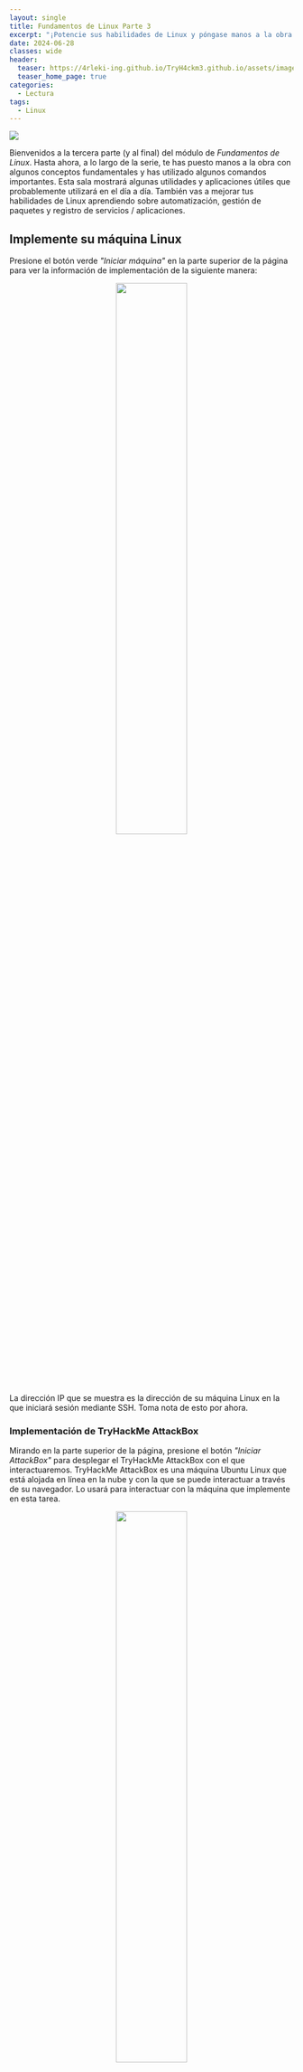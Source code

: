 ```yaml
---
layout: single
title: Fundamentos de Linux Parte 3
excerpt: "¡Potencie sus habilidades de Linux y póngase manos a la obra con algunas utilidades comunes que probablemente usará ddía a día!."
date: 2024-06-28
classes: wide
header:
  teaser: https://4rleki-ing.github.io/TryH4ckm3.github.io/assets/images/Linux-3/Linux.jpg
  teaser_home_page: true
categories:
  - Lectura
tags:
  - Linux
---
```


<img src="https://4rleki-ing.github.io/TryH4ckm3.github.io/assets/images/Linux-3/Portada.jpg">

Bienvenidos a la tercera parte (y al final) del módulo de *Fundamentos de Linux*. Hasta ahora, a lo largo de la serie, te has puesto manos a la obra con algunos conceptos fundamentales y has utilizado algunos comandos importantes. Esta sala mostrará algunas utilidades y aplicaciones útiles que probablemente utilizará en el día a día. También vas a mejorar tus habilidades de Linux aprendiendo sobre automatización, gestión de paquetes y registro de servicios / aplicaciones.

## Implemente su máquina Linux
Presione el botón verde *"Iniciar máquina"* en la parte superior de la página para ver la información de implementación de la siguiente manera:

<center>
  <img src="https://4rleki-ing.github.io/TryH4ckm3.github.io/assets/images/Linux-3/Implementacion.png" width="50%"> 
</center>

La dirección IP que se muestra es la dirección de su máquina Linux en la que iniciará sesión mediante SSH. Toma nota de esto por ahora.

### Implementación de TryHackMe AttackBox
Mirando en la parte superior de la página, presione el botón *"Iniciar AttackBox"* para desplegar el TryHackMe AttackBox con el que interactuaremos. TryHackMe AttackBox es una máquina Ubuntu Linux que está alojada en línea en la nube y con la que se puede interactuar a través de su navegador. Lo usará para interactuar con la máquina que implemente en esta tarea.

<center>
  <img src="https://4rleki-ing.github.io/TryH4ckm3.github.io/assets/images/Linux-3/AttackBox.png" width="50%"> 
</center>

Utilice las siguientes credenciales:
- *Dirección IP*: `MACHINE_IP`
- *Nombre de Usuario*: `tryhackme`
- *Contraseña*: `tryhackme`

## Editores de texto de terminal
A lo largo de la serie hasta ahora, solo hemos almacenado texto en archivos utilizando una combinación del comando `echo` y los operadores `>` y `>>`. Esta no es una forma eficaz de manejar datos cuando se trabaja con archivos con varias líneas y los ordenes.

### Presentación de editores de texto de terminal
Hay algunas opciones que puede usar, todas con una variedad de amabilidad y utilidad. Esta tarea te va a presentar `nano`, pero también te va a mostrar una alternativa llamada `VIM` (¡a la que TryHackMe tiene una sala dedicada!).

### Nano
¡Es fácil empezar con Nano! Para crear o editar un archivo usando nano, simplemente usamos `nano filename` reemplazando *"filename"* con el nombre del archivo que desea editar.

<center>
  <img src="https://4rleki-ing.github.io/TryH4ckm3.github.io/assets/images/Linux-3/nano-myfile.png" width="50%"> 
</center>

Una vez que pulsemos "enter" para ejecutar el comando `nano`, este se lanzará; donde apenas podemos empezar a introducir o modificar nuestro texto. Puede navegar por cada línea usando las teclas de flecha *arriba (up)* y *abajo (down)* o comenzar una nueva línea usando la tecla "Enter" en su teclado.

<center>
  <img src="https://4rleki-ing.github.io/TryH4ckm3.github.io/assets/images/Linux-3/nano-myfile-2.png" width="50%"> 
</center>

Nano tiene algunas características que son fáciles de recordar y cubre las cosas más generales que querría de un editor de texto, que incluyen:

- Búsqueda de texto
- Copiar y pegar
- Saltar a un número de línea
- Averiguar en qué número de línea se encuentra

Puede utilizar estas características de nano presionando la tecla `Ctrl` (que se representa como un `^` en Linux) y una letra correspondiente. Por ejemplo, para salir, querríamos presionar `Ctrl + X` para salir de nano.

### VIM
VIM es un editor de texto mucho más avanzado. Si bien no se espera que conozca todas las funciones avanzadas, es útil mencionarlo para potenciar sus habilidades de Linux.

<center>
  <img src="https://4rleki-ing.github.io/TryH4ckm3.github.io/assets/images/Linux-3/VIM.png" width="50%"> 
</center>

Algunos de los beneficios de VIM, aunque lleva mucho más tiempo familiarizarse, incluyen:

- `Personalizable`: Puedes modificar los atajos de teclado para que sean de tu elección.
- `Resaltado de sintaxis`: Esto es útil si se está escribiendo o manteniendo código, lo que lo convierte en una opción popular para los desarrolladores de software
- VIM funciona en todos los terminales en los que no se puede instalar nano.
- Hay muchos recursos, como [hojas de trucos](https://vim.rtorr.com/), tutoriales y los tipos disponibles para usar.

¡TryHackMe tiene una sala que muestra [VIM](https://tryhackme.com/r/room/toolboxvim), si desea obtener más información sobre este editor!

### Responda las preguntas a continuación
- Edite *"task3"* ubicado en el directorio de inicio de *"tryhackme"* usando Nano. ¿Qué es la bandera? `THM{TEXT_EDITORS}`

## Utilidades Generales / Útiles
### Descarga de archivos (wget)
Una caracteística bastante fundamental de la informática es la capacidad de transferir archivos. Por ejemplo, es posible que desee descargar un programa, un script o incluso una imagen. Afortunadamente para nosotros, hay varias formas en las que podemos recuperar estos archivos.

Vamos a cubrir el uso de `wget`. Este comando nos permite descargar archivos de la web a través de HTTP, como si estuvieras accediendo al archivo en el navegador. Simplemente tenemos que proporcionar la dirección del recurso que deseamos descargar. Por ejemplo, si quisiera descargar un archivo llamado *"myfile.txt"* en mi máquina, suponiendo que supiera la dirección web, se vería así: `wget https://assets.tryhackme.com/additional/linux-fundamentals/part3/myfile.txt`

### Transferencia de archivos desde su host - SCP (SSH)
La copia segura, o SCP, es solo eso: un medio para copiar archivos de forma segura. A diferencia del comando *cp* normal, este comando le permite transferir archivos entre dos computadoras utilizando el protocolo SSh para proporcionar autenticación y cifrado.

Trabajando en un modelo de ORIGEN y DESTINO, SCP te permite:

- Copie archivos y directorios de su sistema actual a un sistema remoto.
- Copie archivos y directorios de un sistema remoto a su sistema actual.

Siempre que conozcamos los nombres de usuario y las contraseñas de un usuario en su sistema actual y un usuario en el sistema remoto. Por ejemplo, copiemos un archivo de ejemplo de nuestra máquina a una máquina remota, que he expuesto cuidadosamente en la siguiente tabla:

| Variable                                                            | Valor           |
|---------------------------------------------------------------------|-----------------|
| La dirección IP del sistema remoto                                  | 192.168.1.30    |
| Usuario en el sistema remoto                                        | ubuntu          |
| Nombre del archivo en el sistema local                              | important.txt   |
| Nombre en el que deseamos almacenar el archivo en el sistema remoto | transferred.txt |

Con esta información, vamos a crear el comando `scp` (recordando que el formato de SCP es solo ORIGEN y DESTINO) `scp important.txt ubuntu@192.168.1.30:/home/ubuntu/transferred.txt`. Y ahora invirtamos esto y diseñemos la sintaxis para usar *scp* para copiar un archivo de una computadora remota en la que no hemos iniciado sesión.

| Variable                                                           | Valor         |
|--------------------------------------------------------------------|---------------|
| Dirección IP del sistema remoto                                    | 192.168.1.30  |
| Usuario en el sistema remoto                                       | ubuntu        |
| Nombre del archivo en el sistema remoto                            | documents.txt |
| Nombre con el que deseamos almacenar el archivo en nuestro sistema | notes.txt     |

El comando ahora tendrá el siguiente aspecto `scp ubuntu@192.168.1.30:/home/ubuntu/documents.txt notes.txt`

### Sirviendo archivos desde su host - WEB
Las máquinas Ubuntu vienen preempaquetadas con *python3*. Python proporciona un módulo ligero y fácil de usar llamado `HTTPServer`. Este módulo convierte su computadora en un servidor web rápido y fácil que puede usar para servir sus propios archivos, donde luego pueden ser descargados por otra computadora usando comandos como `curl` y `wget`.

*"HTTPServer"* de Python3 servirá los archivos en el directorio donde ejecuta el comando, pero esto se puede cambiar proporcionando opciones que se pueden encontrar en las páginas del manual. simplemente, todo lo que tenemos que hacer es correr `python3 -m http.server` en la terminal para iniciar el módulo. En la siguiente captura de pantalla, se aprecia como se está sirviendo desde un directorio llamado *"webserver"*, que tiene un solo nombre *"file"*.

<center>
  <img src="https://4rleki-ing.github.io/TryH4ckm3.github.io/assets/images/Linux-3/webserver.png" width="50%"> 
</center>

Ahora, usemos `wget` para descargar el archivo utilizando la dirección IP y el nombre del archivo. Recuerde, debido a que el servidor *python3* está ejecutando el puerto 8000, deberá especificar esto dentro de su comando *wget*. Por ejemplo: 

<center>
  <img src="https://4rleki-ing.github.io/TryH4ckm3.github.io/assets/images/Linux-3/wget-myfile.png" width="50%"> 
</center>

Tenga en cuenta que deberá abrir una nueva terminal para usar `wget` y deje el servidor web en el que ha iniciado el servidor web Python3. Esto se debe a que, una vez que inicies el servidor web Python3, se ejecutará en esa terminal hasta que lo canceles.
Echemos un vistazo a la siguiente captura de pantalla como ejemplo:

<center>
  <img src="https://4rleki-ing.github.io/TryH4ckm3.github.io/assets/images/Linux-3/wget-file.png" width="50%"> 
</center>

**Recuerde**, deberá ejecutar el comando *wget* en otra terminal (mientras mantiene activo el terminal que ejecuta el servidor Python3). A continuación se muestra un ejemplo de esto en TryHackMe AttackBox:

<center>
  <img src="https://4rleki-ing.github.io/TryH4ckm3.github.io/assets/images/Linux-3/webserver-exec.png" width="50%"> 
</center>

Un defecto de este modulo es que no tiene forma de indexar, por lo que debe de saber el nombre exacto y la ubicación del archivo que desea utilizar. Por eso prefiero utilizar [Updog](https://github.com/sc0tfree/updog), un servidor web mas avanzado pero liviano. Pero por ahora, sigamos utilizando el *"servidor HTTP"* de Python.

### Responda las preguntas a continuación
- Asegurese de estar conectado a la instancia implementada.
- Ahora, use el modulo *"HTTPServer"* de Python3 para iniciar el servidor web en el directorio de inicio del usuario *"tryhackme"* en la instancia implementada.
- Descargue el archivo `http://10.10.137.7:8000/.flag.txt` en TryHackMe AttackBox. recuerde, deberà hacer esto en una nueva terminal. ¿Cùal es el contenido del archivo? `THM{WGET_WEBSERVER}`
- Cree y descargue archivos para aplicar aùn màs su aprendizaje; vea como puede leer la documentacion en el modulo *"HTTPServer"* de Python3. Utilice `Ctrl + C` para detener el modulo HTTPServer de python3 una vez que haya terminado.

## Procesos 101
Los procesos son los programas que se ejecutan en la máquina. Son administrados por el kernel, donde cada proceso tiene un identificador único asociado tambièn conocido como (PID). El PID aumenta segùn el orden en que comienza el proceso. Es decir, el proceso 60 tendrà un PID de 60.

### Visualización de Procesos
Podemos utilizar el comando `ps` para proporcionar una lista de los procesos en ejecución, como la sesión de nuestro usuario y alguna información adicional como su código de estado, la sesión que lo está ejecutando, cuánto tiempo de uso de la CPU está usando y el nombre del programa o comando real que se está ejecutando.

<center>
  <img src="https://4rleki-ing.github.io/TryH4ckm3.github.io/assets/images/Linux-3/ps.png" width="50%"> 
</center>

Observe cómo en la captura de pantalla anterior, el segundo proceso *ps* tiene un PID de 204, y luego, en el comando debajo, este se incrementa a 205.

Para ver los procesos ejecutados por otros usuarios y aquellos que no se ejecutan desde una sesión (procesos del sistema), debemos proporcionar *aux* al comando *ps* así: `ps aux`.

<center>
  <img src="https://4rleki-ing.github.io/TryH4ckm3.github.io/assets/images/Linux-3/ps-aux.png" width="50%"> 
</center>

Tenga en cuenta que podemos ver un total de *5 procesos*; observe que ahora tenemos *"root"* y *cmnatic"*.

Otro comando muy útil es el comando `top`; *top* le brinda estadísticas en tiempo real de los procesos que se ejecutan en el sistema en lugar de una vista única. Estas estadísticas se actualizarán cada *10 segundos*, pero también se actualizarán cuando utilice las teclas de flecha para explorar las distintas filas.

<center>
  <img src="https://4rleki-ing.github.io/TryH4ckm3.github.io/assets/images/Linux-3/top.png" width="50%"> 
</center>

### Gestión de Procesos
Puede enviar señales que finalicen procesos; hay una variedad de tipos de señales que se correlacionan exactamente con qué tan *"limpiamente"* el núcleo maneja el proceso. Para eliminar un comando, podemos utilizar el comando *"kill"* con el nombre apropiado y el *PID asociado* que deseamos eliminar, es decir, para eliminar el PID 1337, usaríamos `kill 1337`.

A continuación se muestran algunas de las señales que podemos enviar a un proceso cuando se elimina:
- SIGTERM: Elimina el proceso, pero permite que realice algunas tareas de limpieza de antemano.
- SIGKILL: Elimina el proceso, no realiza ninguna limpieza después del hecho.
- SIGSTOP: Detiene/Suspende un proceso.

### ¿Cómo comienzan los procesos?
Comencemos hablando de espacios de nombres. El sistema operativo (SO) utiliza espacios de nombres para, en última instancia, dividir los recursos disponibles en la computadora en procesos (CPU, RAM y prioridad). Piense en ello como dividir su computadora en porciones, similar a un pastel. Los procesos dentro de ese segmento tendrán acceso a una cierta cantidad de potencia informática; sin embargo, será una pequeña porción de lo que realmente está disponible para cada proceso en general.

Los espacios de nombres son excelentes para la seguridad, ya que son una forma de aislar procesos de otros: solo aquellos que están en el mismo espacio de nombres podrán verse entre sí.

Anteriormente hablamos de cómo funciona el PID y aquí es donde entra en juego. El proceso con un ID de 0 es un proceso que se inicia cuando se inicia el sistema. Este proceso es el inicio del sistema en Ubuntu, como `systemd`, que se utiliza para proporcionar una forma de administrar los procesos de un usuario y se ubica entre el sistema operativo y el usuario.

Por ejemplo, una vez que un sistema arranca e inicia, *systemd* es uno d elos primeros procesos que s einicia. Cualquier programa o pieza de software que queramos iniciar comenzará como lo que s econoce como *un proceso hijo de systemd*. Esto significa que está controlado por systemd, pero se ejecutará como su propio proceso (aunque compartiendo los recursos de systemd) para que nos sea más fácil identificarlo y similares.

<center>
  <img src="https://4rleki-ing.github.io/TryH4ckm3.github.io/assets/images/Linux-3/systemd.png" width="50%"> 
</center>

### Cómo hacer que los procesos/servicios se inicien al arrancar
Algunas aplicaciones se pueden iniciar durante el arranque del sistema que poseemos. Por ejemplo, *servidores web* *servidores de bases de datos* o *servidores de transferencia de archivos*. Este software suele ser fundamental y los administradores suelen indicarle qee se inicie durante el arranque del sistema.

En este ejemplo, le indicaremos al servidor web Apache que inicie Apache manualmente y luego le indicaremos al sistema que inicie Apache2 durante el arranque.

Utilizaremos el comando `systemctl`, este comando nos permite interactuar con el proceso/demonio systemd. Continuando con nuestro ejemplo, *systemctl* es un comando fácil de usar que toma el siguiente formato: `systemctl (option) (service)`.

Por ejemplo, para indicarle a Apache que inicie, usaremos `systemctl start apache2`. Parece bastante simple, lo mismo ocurre si quisiéramos detener Apache, simplemente reemplazaríamos la (opción) con *stop* (en lugar de iniciar como proporcionamos).

Podemos hacer 4 opciones con *systemctl*:

- Start
- Stop
- Enable
- Disable

### Introducción a la ejecución en segundo plano y en primer plano en Linux
Los procesos pueden ejecutarse en dos estados: en primer y segundo plano. Por ejemplo, los comandos que ejecuta en su terminal, como **echo**, o cosas por el estilo, se ejecutarán en primer plano de su terminal, ya que es el único comando proporcionado que no se le ha indicado que se ejecute en segundo plano. *"echo"* es un gran ejemplo, ya que la salida regresará a usted en primer plano, pero no en segundo plano; tome la captura de pantalla a continuación, por ejemplo.

<center>
  <img src="https://4rleki-ing.github.io/TryH4ckm3.github.io/assets/images/Linux-3/echo.png" width="50%"> 
</center>

Aquí estamos ejecutando `echo "Hi THM"`, donde esperamos que nos devuelvan el resultado como al principio. Pero después de agregar el operador `&` al comando, en lugar de la salida real, solo se nos da el ID del proceso *echo*, ya que se está ejecutando en segundo plano.

Esto es excelente para comandos como *copiar archivos*, ya que significa que podemos ejecutar